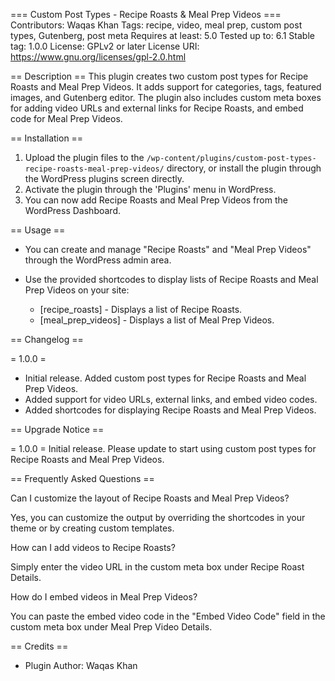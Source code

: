 === Custom Post Types - Recipe Roasts & Meal Prep Videos ===
Contributors: Waqas Khan
Tags: recipe, video, meal prep, custom post types, Gutenberg, post meta
Requires at least: 5.0
Tested up to: 6.1
Stable tag: 1.0.0
License: GPLv2 or later
License URI: https://www.gnu.org/licenses/gpl-2.0.html

== Description ==
This plugin creates two custom post types for Recipe Roasts and Meal Prep Videos. It adds support for categories, tags, featured images, and Gutenberg editor. The plugin also includes custom meta boxes for adding video URLs and external links for Recipe Roasts, and embed code for Meal Prep Videos.

== Installation ==

1. Upload the plugin files to the `/wp-content/plugins/custom-post-types-recipe-roasts-meal-prep-videos/` directory, or install the plugin through the WordPress plugins screen directly.
2. Activate the plugin through the 'Plugins' menu in WordPress.
3. You can now add Recipe Roasts and Meal Prep Videos from the WordPress Dashboard.

== Usage ==

- You can create and manage "Recipe Roasts" and "Meal Prep Videos" through the WordPress admin area.
- Use the provided shortcodes to display lists of Recipe Roasts and Meal Prep Videos on your site:

    - [recipe_roasts] - Displays a list of Recipe Roasts.
    - [meal_prep_videos] - Displays a list of Meal Prep Videos.

== Changelog ==

= 1.0.0 =
* Initial release. Added custom post types for Recipe Roasts and Meal Prep Videos.
* Added support for video URLs, external links, and embed video codes.
* Added shortcodes for displaying Recipe Roasts and Meal Prep Videos.

== Upgrade Notice ==

= 1.0.0 =
Initial release. Please update to start using custom post types for Recipe Roasts and Meal Prep Videos.

== Frequently Asked Questions ==

Can I customize the layout of Recipe Roasts and Meal Prep Videos?

Yes, you can customize the output by overriding the shortcodes in your theme or by creating custom templates.

 How can I add videos to Recipe Roasts? 

Simply enter the video URL in the custom meta box under Recipe Roast Details.

How do I embed videos in Meal Prep Videos? 

You can paste the embed video code in the "Embed Video Code" field in the custom meta box under Meal Prep Video Details.

== Credits ==

- Plugin Author: Waqas Khan
